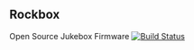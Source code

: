 Rockbox
-------

Open Source Jukebox Firmware
[![Build Status](https://travis-ci.org/whiskers75/rockbox.png?branch=master)](https://travis-ci.org/whiskers75/rockbox)
